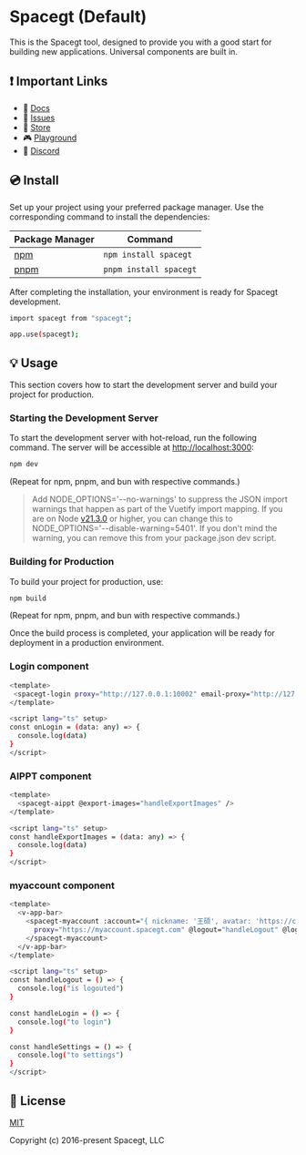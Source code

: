 # Spacegt (Default)

This is the Spacegt tool, designed to provide you with a good start for building new applications. Universal components are built in.

## ❗️ Important Links

- 📄 [Docs](https://docs.spacegt.com/)
- 🚨 [Issues](https://github.com/spacegt-master/spacegt-npm/issues)
- 🏬 [Store](https://store.spacegt.com/)
- 🎮 [Playground](https://play.spacegt.com/)
- 💬 [Discord](https://community.spacegt.com)

## 💿 Install

Set up your project using your preferred package manager. Use the corresponding command to install the dependencies:

| Package Manager                                                | Command        |
|---------------------------------------------------------------|----------------|
| [npm](https://docs.npmjs.com/cli/v7/commands/npm-install)     | `npm install spacegt`  |
| [pnpm](https://pnpm.io/installation)                          | `pnpm install spacegt` |

After completing the installation, your environment is ready for Spacegt development. 

```bash
import spacegt from "spacegt";

app.use(spacegt);
```

## 💡 Usage

This section covers how to start the development server and build your project for production.

### Starting the Development Server

To start the development server with hot-reload, run the following command. The server will be accessible at [http://localhost:3000](http://localhost:3000):

```bash
npm dev
```

(Repeat for npm, pnpm, and bun with respective commands.)

> Add NODE_OPTIONS='--no-warnings' to suppress the JSON import warnings that happen as part of the Vuetify import mapping. If you are on Node [v21.3.0](https://nodejs.org/en/blog/release/v21.3.0) or higher, you can change this to NODE_OPTIONS='--disable-warning=5401'. If you don't mind the warning, you can remove this from your package.json dev script.

### Building for Production

To build your project for production, use:

```bash
npm build
```

(Repeat for npm, pnpm, and bun with respective commands.)

Once the build process is completed, your application will be ready for deployment in a production environment.

### Login component

```bash
<template>
 <spacegt-login proxy="http://127.0.0.1:10002" email-proxy="http://127.0.0.1:13004" locale="zhHans"  @login="onLogin" />
</template>

<script lang="ts" setup>
const onLogin = (data: any) => {
  console.log(data)
}
</script>
```

### AIPPT component

```bash
<template>
  <spacegt-aippt @export-images="handleExportImages" />
</template>

<script lang="ts" setup>
const handleExportImages = (data: any) => {
  console.log(data)
}
</script>
```

### myaccount component

```bash
<template>
  <v-app-bar>
    <spacegt-myaccount :account="{ nickname: '王硕', avatar: 'https://cdn.vuetifyjs.com/images/john.png' }"
      proxy="https://myaccount.spacegt.com" @logout="handleLogout" @login="handleLogin" @settings="handleSettings">
    </spacegt-myaccount>
  </v-app-bar>
</template>

<script lang="ts" setup>
const handleLogout = () => {
  console.log("is logouted")
}

const handleLogin = () => {
  console.log("to login")
}

const handleSettings = () => {
  console.log("to settings")
}
</script>
```

## 📑 License
[MIT](http://opensource.org/licenses/MIT)

Copyright (c) 2016-present Spacegt, LLC
